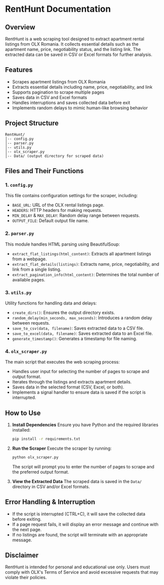# RentHunt Documentation

## Overview
RentHunt is a web scraping tool designed to extract apartment rental listings from OLX Romania. It collects essential details such as the apartment name, price, negotiability status, and the listing link. The extracted data can be saved in CSV or Excel formats for further analysis.

## Features
- Scrapes apartment listings from OLX Romania
- Extracts essential details including name, price, negotiability, and link
- Supports pagination to scrape multiple pages
- Saves data in CSV and Excel formats
- Handles interruptions and saves collected data before exit
- Implements random delays to mimic human-like browsing behavior

## Project Structure
```
RentHunt/
│-- config.py
│-- parser.py
│-- utils.py
│-- olx_scraper.py
│-- Data/ (output directory for scraped data)
```

## Files and Their Functions
### 1. `config.py`
This file contains configuration settings for the scraper, including:
- `BASE_URL`: URL of the OLX rental listings page.
- `HEADERS`: HTTP headers for making requests.
- `MIN_DELAY` & `MAX_DELAY`: Random delay range between requests.
- `OUTPUT_FILE`: Default output file name.

### 2. `parser.py`
This module handles HTML parsing using BeautifulSoup:
- `extract_flat_listings(html_content)`: Extracts all apartment listings from a webpage.
- `extract_flat_details(listings)`: Extracts name, price, negotiability, and link from a single listing.
- `extract_pagination_info(html_content)`: Determines the total number of available pages.

### 3. `utils.py`
Utility functions for handling data and delays:
- `create_dirs()`: Ensures the output directory exists.
- `random_delay(min_seconds, max_seconds)`: Introduces a random delay between requests.
- `save_to_csv(data, filename)`: Saves extracted data to a CSV file.
- `save_to_excel(data, filename)`: Saves extracted data to an Excel file.
- `generate_timestamp()`: Generates a timestamp for file naming.

### 4. `olx_scraper.py`
The main script that executes the web scraping process:
- Handles user input for selecting the number of pages to scrape and output format.
- Iterates through the listings and extracts apartment details.
- Saves data in the selected format (CSV, Excel, or both).
- Implements a signal handler to ensure data is saved if the script is interrupted.

## How to Use
1. **Install Dependencies**
   Ensure you have Python and the required libraries installed:
   ```bash
   pip install -r requirements.txt
   ```

2. **Run the Scraper**
   Execute the scraper by running:
   ```bash
   python olx_scraper.py
   ```
   The script will prompt you to enter the number of pages to scrape and the preferred output format.

3. **View the Extracted Data**
   The scraped data is saved in the `Data/` directory in CSV and/or Excel formats.

## Error Handling & Interruption
- If the script is interrupted (CTRL+C), it will save the collected data before exiting.
- If a page request fails, it will display an error message and continue with the next page.
- If no listings are found, the script will terminate with an appropriate message.

## Disclaimer
RentHunt is intended for personal and educational use only. Users must comply with OLX's Terms of Service and avoid excessive requests that may violate their policies.

